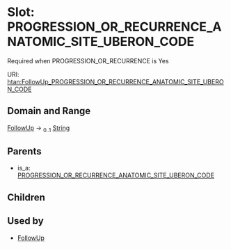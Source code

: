 
# Slot: PROGRESSION_OR_RECURRENCE_ANATOMIC_SITE_UBERON_CODE

Required when PROGRESSION_OR_RECURRENCE is Yes

URI: [htan:FollowUp_PROGRESSION_OR_RECURRENCE_ANATOMIC_SITE_UBERON_CODE](https://w3id.org/htan/FollowUp_PROGRESSION_OR_RECURRENCE_ANATOMIC_SITE_UBERON_CODE)


## Domain and Range

[FollowUp](FollowUp.md) &#8594;  <sub>0..1</sub> [String](types/String.md)

## Parents

 *  is_a: [PROGRESSION_OR_RECURRENCE_ANATOMIC_SITE_UBERON_CODE](PROGRESSION_OR_RECURRENCE_ANATOMIC_SITE_UBERON_CODE.md)

## Children


## Used by

 * [FollowUp](FollowUp.md)
